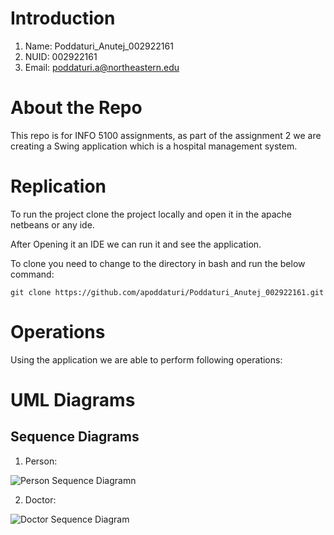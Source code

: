 # Introduction
1. Name: Poddaturi_Anutej_002922161
2. NUID: 002922161
3. Email: poddaturi.a@northeastern.edu

# About the Repo

This repo is for INFO 5100 assignments, as part of the assignment 2 we are creating a Swing application which is a hospital management system.

# Replication

To run the project clone the project locally and open it in the apache netbeans or any ide.

After Opening it an IDE we can run it and see the application.

To clone you need to change to the directory in bash and run the below command:

``` git clone https://github.com/apoddaturi/Poddaturi_Anutej_002922161.git ```

# Operations 

Using the application we are able to perform following operations:



# UML Diagrams

## Sequence Diagrams

1. Person:

![Person Sequence Diagramn](./UML/sequence%20Diagram/Patient.jpg)

2. Doctor:

![Doctor Sequence Diagram](./UML/sequence%20Diagram/doctor_sq.png)